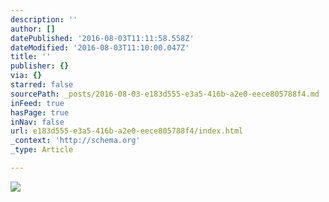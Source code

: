 ```yaml
---
description: ''
author: []
datePublished: '2016-08-03T11:11:58.558Z'
dateModified: '2016-08-03T11:10:00.047Z'
title: ''
publisher: {}
via: {}
starred: false
sourcePath: _posts/2016-08-03-e183d555-e3a5-416b-a2e0-eece805788f4.md
inFeed: true
hasPage: true
inNav: false
url: e183d555-e3a5-416b-a2e0-eece805788f4/index.html
_context: 'http://schema.org'
_type: Article

---
```

![](https://the-grid-user-content.s3-us-west-2.amazonaws.com/32e0a924-e287-4259-851f-c05b6fd79dd2.jpg)